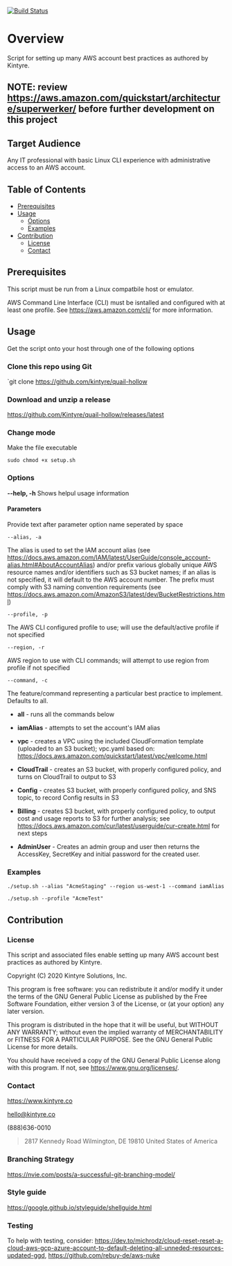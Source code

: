 [![Build Status](https://app.codeship.com/projects/0b7198d0-d64c-0138-2bc6-022c34f98bcc/status?branch=development)](https://app.codeship.com/projects/0b7198d0-d64c-0138-2bc6-022c34f98bcc/status?branch=development)

# Overview

Script for setting up many AWS account best practices as authored by Kintyre.

## **NOTE: review <https://aws.amazon.com/quickstart/architecture/superwerker/> before further development on this project**

## Target Audience

Any IT professional with basic Linux CLI experience with administrative access to an AWS account.

## Table of Contents

- [Prerequisites](#Prerequisites)
- [Usage](#Usage)
  - [Options](#Options)
  - [Examples](#Examples)
- [Contribution](#Contribution)
  - [License](#License)
  - [Contact](#Contact)

## Prerequisites

This script must be run from a Linux compatbile host or emulator.

AWS Command Line Interface (CLI) must be isntalled and configured with at least one profile. See <https://aws.amazon.com/cli/> for more information.

## Usage

Get the script onto your host through one of the following options

### Clone this repo using Git

`git clone https://github.com/kintyre/quail-hollow

### Download and unzip a release

<https://github.com/Kintyre/quail-hollow/releases/latest>

### Change mode

Make the file executable

`sudo chmod +x setup.sh`

### Options

**--help, -h**
Shows helpul usage information

#### Parameters

Provide text after parameter option name seperated by space

`--alias, -a`

The alias is used to set the IAM account alias (see <https://docs.aws.amazon.com/IAM/latest/UserGuide/console_account-alias.html#AboutAccountAlias>) and/or prefix various globally unique AWS resource names and/or identifiers such as S3 bucket names; if an alias is not specified, it will default to the AWS account number. The prefix must comply with S3 naming convention requirements (see <https://docs.aws.amazon.com/AmazonS3/latest/dev/BucketRestrictions.html>)

`--profile, -p`

The AWS CLI configured profile to use; will use the default/active profile if not specified

`--region, -r`

AWS region to use with CLI commands; will attempt to use region from profile if not specified

`--command, -c`

The feature/command representing a particular best practice to implement. Defaults to all.

- **all** - runs all the commands below

- **iamAlias** - attempts to set the account's IAM alias

- **vpc** - creates a VPC using the included CloudFormation template (uploaded to an S3 bucket); vpc.yaml based on: https://docs.aws.amazon.com/quickstart/latest/vpc/welcome.html

- **CloudTrail** - creates an S3 bucket, with properly configured policy, and turns on CloudTrail to output to S3

- **Config** - creates S3 bucket, with properly configured policy, and SNS topic, to record Config results in S3

- **Billing** - creates S3 bucket, with properly configured policy, to output cost and usage reports to S3 for further analysis; see https://docs.aws.amazon.com/cur/latest/userguide/cur-create.html for next steps

- **AdminUser** - Creates an admin group and user then returns the AccessKey, SecretKey and initial password for the created user.

### Examples

`./setup.sh --alias "AcmeStaging" --region us-west-1 --command iamAlias`

`./setup.sh --profile "AcmeTest" `

## Contribution

### License

This script and associated files enable setting up many AWS account best practices as authored by Kintyre.

Copyright (C) 2020 Kintyre Solutions, Inc.

This program is free software: you can redistribute it and/or modify it under the terms of the GNU General Public License as published by the Free Software Foundation, either version 3 of the License, or (at your option) any later version.

This program is distributed in the hope that it will be useful, but WITHOUT ANY WARRANTY; without even the implied warranty of MERCHANTABILITY or FITNESS FOR A PARTICULAR PURPOSE. See the GNU General Public License for more details.

You should have received a copy of the GNU General Public License along with this program. If not, see <https://www.gnu.org/licenses/>.

### Contact

<https://www.kintyre.co>

hello@kintyre.co

(888)636-0010

> 2817 Kennedy Road
> Wilmington, DE 19810
> United States of America

### Branching Strategy

<https://nvie.com/posts/a-successful-git-branching-model/>

### Style guide

<https://google.github.io/styleguide/shellguide.html>

### Testing

To help with testing, consider: https://dev.to/michrodz/cloud-reset-reset-a-cloud-aws-gcp-azure-account-to-default-deleting-all-unneded-resources-updated-ggd, https://github.com/rebuy-de/aws-nuke
